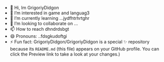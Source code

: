 - 👋 Hi, Im GrigoriyDidgon
- 👀 I’m interested in game and languag3
- 🌱 I’m currently learning ...jydfhtrhrtghr
- 💞️ I’m looking to collaborate on ...
- 📫 How to reach dhndrdsbgt
- 😄 Pronouns: ..fdsgkudoftgi
- ⚡ Fun fact:
GrigoriyDidgon/GrigoriyDidgon is a special ✨ repository because its `README.md` (this file) appears on your GitHub profile.
You can click the Preview link to take a look at your changes.)
